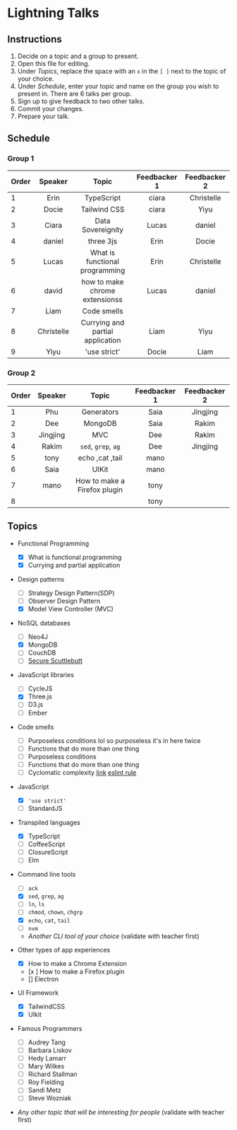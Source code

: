 # Lightning Talks

## Instructions

1. Decide on a topic and a group to present.
1. Open this file for editing.
1. Under _Topics_, replace the space with an `x` in the `[ ]` next to the topic of your choice.
1. Under _Schedule_, enter your topic and name on the group you wish to present in. There are 6 talks per group.
1. Sign up to give feedback to two other talks.
1. Commit your changes.
1. Prepare your talk.

## Schedule

### Group 1

| Order |  Speaker |             Topic              | Feedbacker 1 | Feedbacker 2 |
| ----- |  :-----: | :----------------------------: | :----------: | :----------: |
| 1     |   Erin   |           TypeScript           |    ciara     |  Christelle  |
| 2     |   Docie  |          Tailwind CSS          |    ciara     |     Yiyu     |
| 3     |   Ciara  |       Data Sovereignity        |    Lucas     |      daniel  |
| 4     |  daniel  |           three 3js            |     Erin     |    Docie     |
| 5     |   Lucas  | What is functional programming |     Erin     |  Christelle  |
| 6     |   david  | how to make chrome extensionss |    Lucas     |    daniel    |
| 7     |   Liam   |          Code smells           |              |              |
| 8     |Christelle|Currying and partial application|      Liam    |      Yiyu    |
| 9     |   Yiyu   |         'use strict'           |      Docie   |      Liam    |

### Group 2

| Order | Speaker | Topic | Feedbacker 1 | Feedbacker 2 |
| ----- | :-----: | :---: | :----------: | :----------: |
| 1     |  Phu    |Generators       |  Saia        |   Jingjing   |
| 2     |  Dee    |MongoDB|  Saia        |   Rakim      |
| 3     |Jingjing | MVC   |  Dee         |      Rakim  |
| 4     |  Rakim  |`sed`, `grep`, `ag`|  Dee         |   Jingjing   |
| 5     | tony    | echo ,cat ,tail |   mano           |              |
| 6     | Saia    | UIKit |    mano          |              |
| 7     |  mano   |    How to make a Firefox plugin    |   tony       |              |
| 8     |         |       |    tony      |              |

## Topics

- Functional Programming

  - [x] What is functional programming
  - [x] Currying and partial application

- Design patterns

  - [ ] Strategy Design Pattern(SDP)
  - [ ] Observer Design Pattern
  - [x] Model View Controller (MVC)

- NoSQL databases

  - [ ] Neo4J
  - [x] MongoDB
  - [ ] CouchDB
  - [ ] [Secure Scuttlebutt](https://ssbc.github.io/secure-scuttlebutt/)

- JavaScript libraries

  - [ ] CycleJS
  - [x] Three.js
  - [ ] D3.js
  - [ ] Ember

- Code smells

  - [ ] Purposeless conditions lol so purposeless it's in here twice
  - [ ] Functions that do more than one thing
  - [ ] Purposeless conditions
  - [ ] Functions that do more than one thing
  - [ ] Cyclomatic complexity [link](http://webuniverse.io/cyclomatic-complexity-refactoring-tips/) [eslint rule](http://eslint.org/docs/rules/complexity)

- JavaScript

  - [x] `'use strict'`
  - [ ] StandardJS

- Transpiled languages

  - [x] TypeScript
  - [ ] CoffeeScript
  - [ ] ClosureScript
  - [ ] Elm

- Command line tools

  - [ ] `ack`
  - [x] `sed`, `grep`, `ag`
  - [ ] `ln`, `ls`
  - [ ] `chmod`, `chown`, `chgrp`
  - [x] `echo`, `cat`, `tail`
  - [ ] `nvm`
  - _Another CLI tool of your choice_ (validate with teacher first)

- Other types of app experiences

  - [x] How to make a Chrome Extension
  - [x ] How to make a Firefox plugin
  - [] Electron

- UI Framework

  - [x] TailwindCSS
  - [x] UIkit

* Famous Programmers

  - [ ] Audrey Tang
  - [ ] Barbara Liskov
  - [ ] Hedy Lamarr
  - [ ] Mary Wilkes
  - [ ] Richard Stallman
  - [ ] Roy Fielding
  - [ ] Sandi Metz
  - [ ] Steve Wozniak

- _Any other topic that will be interesting for people_ (validate with teacher first)
